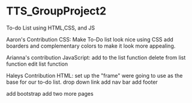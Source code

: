 # TTS_GroupProject2
To-do List using HTML,CSS, and JS


Aaron's Contribution
CSS:
Make To-Do list look nice using CSS
add boarders and complementary colors to make it look more appealing.


>>>>>>>>>>>>>>>>>>>>>

Arianna's contribution
JavaScript:
add to the list function
delete from list function
edit list function


>>>>>>>>>>>>>>>>>>>>>

Haleys Contribution
HTML:
set up the "frame" were going to use as the base for our to-do list. 
drop down link 
add nav bar 
add footer


>>>>>>>>>>>>>>>>>>>>>

add bootstrap 
add two more pages


